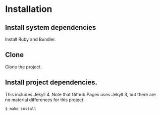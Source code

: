 # Installation

## Install system dependencies

Install Ruby and Bundler.

## Clone

Clone the project.

## Install project dependencies. 

This includes Jekyll 4. Note that Github Pages uses Jekyll 3, but there are no material differences for this project.

```sh
$ make install
```
